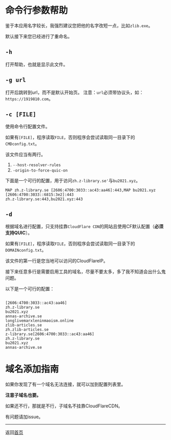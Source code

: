 # 命令行参数帮助

鉴于本应用名字较长，我强烈建议您把他的名字改短一点，比如`zlib.exe`。

默认接下来您已经进行了重命名。

## `-h`

打开帮助，也就是显示此文件。

## `-g url`

打开后跳转到url，而不是默认开始页。
注意：`url`必须带协议头，如：`https://1919810.com`。

## `-c [FILE]`

使用命令行配置文件。

如果有`[FILE]`，程序读取`FILE`，否则程序会尝试读取同一目录下的`CMDconfig.txt`。

该文件应当有两行。

1. `--host-resolver-rules`
2. `-origin-to-force-quic-on`

下面是一个可行的配置，用于访问`zh.z-library.se'`与`bu2021.xyz`。

```text
MAP zh.z-library.se [2606:4700:3033::ac43:aa46]:443,MAP bu2021.xyz [2606:4700:3033::6815:3e2]:443
zh.z-library.se:443,bu2021.xyz:443
```

## `-d`

根据域名进行配置，只支持挂靠`CloudFlare CDN`的网站且使用CF默认配置（**必须支持QUIC**）。

如果有`[FILE]`，程序读取`FILE`，否则程序会尝试读取同一目录下的`DOMAINconfig.txt`。

该文件的第一行是您当地可以访问的CloudFlareIP。

接下来任意多行是需要启用工具的域名，尽量不要太多，多了我不知道会出什么鬼问题。

以下是一个可行的配置：

```plaintext

[2606:4700:3033::ac43:aa46]
zh.z-library.se
bu2021.xyz
annas-archive.se
longlivemarxleninmaoism.online
zlib-articles.se
zh.zlib-articles.se
z-library.se[2606:4700:3033::ac43:aa46]
zh.z-library.se
bu2021.xyz
annas-archive.se
```

# 域名添加指南

如果你发现了有一个域名无法连接，就可以加到配置列表里。

**注意子域名也要。**

如果还不行，那就是不行，子域名不挂靠CloudFlareCDN。

有问题请加issue。


---



返回[首页](./index.html)
